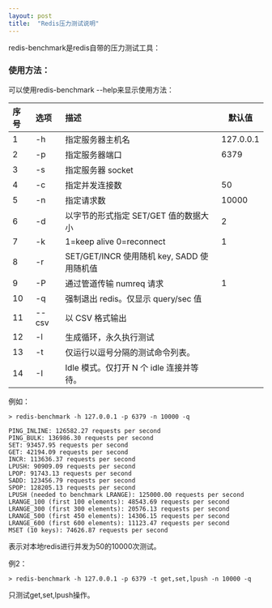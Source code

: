```yaml
---
layout: post
title:  "Redis压力测试说明"
---
```


redis-benchmark是redis自带的压力测试工具：

### 使用方法：

可以使用redis-benchmark --help来显示使用方法：

|序号	|选项	|描述	|默认值|
|:---- |:--- |:----- | ----- |
|1	|-h	|指定服务器主机名|	127.0.0.1|
|2	|-p	|指定服务器端口	|6379|
|3	|-s	|指定服务器 socket	||
|4	|-c	|指定并发连接数	|50|
|5	|-n	|指定请求数	|10000|
|6	|-d	|以字节的形式指定 SET/GET 值的数据大小	|2|
|7	|-k	|1=keep alive 0=reconnect	|1|
|8	|-r	|SET/GET/INCR 使用随机 key, SADD 使用随机值	||
|9	|-P	|通过管道传输 numreq 请求	|1|
|10	|-q	|强制退出 redis。仅显示 query/sec 值	||
|11	|--csv	|以 CSV 格式输出	||
|12	|-l	|生成循环，永久执行测试	||
|13	|-t	|仅运行以逗号分隔的测试命令列表。	||
|14	|-I	|Idle 模式。仅打开 N 个 idle 连接并等待。||
    

例如：

	> redis-benchmark -h 127.0.0.1 -p 6379 -n 10000 -q

	PING_INLINE: 126582.27 requests per second
	PING_BULK: 136986.30 requests per second
	SET: 93457.95 requests per second
	GET: 42194.09 requests per second
	INCR: 113636.37 requests per second
	LPUSH: 90909.09 requests per second
	LPOP: 91743.13 requests per second
	SADD: 123456.79 requests per second
	SPOP: 128205.13 requests per second
	LPUSH (needed to benchmark LRANGE): 125000.00 requests per second
	LRANGE_100 (first 100 elements): 48543.69 requests per second
	LRANGE_300 (first 300 elements): 20576.13 requests per second
	LRANGE_500 (first 450 elements): 14306.15 requests per second
	LRANGE_600 (first 600 elements): 11123.47 requests per second
	MSET (10 keys): 74626.87 requests per second

表示对本地redis进行并发为50的10000次测试。

例2：

	> redis-benchmark -h 127.0.0.1 -p 6379 -t get,set,lpush -n 10000 -q

只测试get,set,lpush操作。

